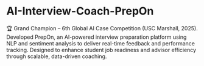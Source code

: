 # AI-Interview-Coach-PrepOn
🏆 Grand Champion – 6th Global AI Case Competition (USC Marshall, 2025). Developed PrepOn, an AI-powered interview preparation platform using NLP and sentiment analysis to deliver real-time feedback and performance tracking. Designed to enhance student job readiness and advisor efficiency through scalable, data-driven coaching.
